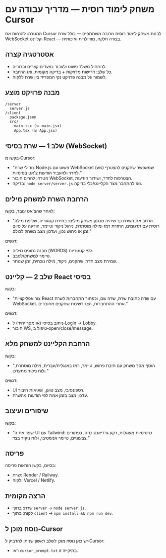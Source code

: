 # משחק לימוד רוסית — מדריך עבודה עם Cursor

המטרה: להנחות את Cursor לבנות משחק לימוד רוסית מרובה משתתפים — כולל שרת WebSocket וקליינט React — בצורה חלקה, מודולרית ואיכותית.

## אסטרטגיה קצרה
- להתחיל משלד פשוט ולעבוד בצעדים קצרים וברורים.
- כל שלב: דרישות מדויקות + בדיקה מקומית, ואז הרחבה.
- לשמור על מבנה פרויקט נקי המפריד בין שרת ללקוח.

## מבנה פרויקט מוצע
```
/server
  server.js
/client
  package.json
  src/
    main.tsx (או main.jsx)
    App.tsx (או App.jsx)
```

## שלב 1 — שרת בסיסי (WebSocket)
בקשו מ‑Cursor:
- "צור לי שרת Node.js פשוט עם WebSocket (ws) שמאפשר שחקנים להצטרף לחדר ולהעביר הודעות צ'אט בסיסיות."
- מטרה: להרים חיבור WebSocket, הצטרפות לחדר, ושידור הודעות.
- בדיקה: `node server/server.js` ואז להתחבר מצד הקליינט/כלי בדיקה.

## הרחבת השרת למשחק מילים
לאחר שהצ'אט עובד, בקשו:
- "הרחב את השרת כך שיהיה מנגנון משחק מילים: בחירת קטגוריה, שליפת מילה רוסית עם תרגומים, החזרת רמז ומילה מוסתרת, ניהול ניקוד וטיימר, הודעה על סיום זמן או ניחוש נכון, ועדכון מצב משחק לכולם."

דגשים:
- מבנה נתונים מילים (WORDS) לפי קטגוריות.
- טיימר למשחק/לסבב.
- שמירת מצב חדר: שחקנים, ניקוד, מילה נוכחית, זמן שנותר.

## שלב 2 — קליינט React בסיסי
בקשו:
- "צור אפליקציית React עם שדה כתובת שרת, שדה שם, וכפתור התחברות לשרת WebSocket. אחרי ההתחברות, הצג רשימת שחקנים מחוברים."

דגשים:
- ניתוב בסיסי (או מסך יחיד) ל‑Login → Lobby.
- חיבור WS, טיפול ב‑open/close/message.

## הרחבת הקליינט למשחק מלא
בקשו:
- "הוסף מסך משחק עם תיבת ניחוש, טיימר, רמז באנגלית/עברית, מילה מוסתרת, ולוח ניקוד מתעדכן."

דגשים:
- UI רספונסיבי, מצב טוען, ושגיאות חיבור.
- עדכון מצב בזמן אמת לפי הודעות מהשרת.

## שיפורים ועיצוב
בקשו:
- "שפר את ה‑UI עם Tailwind: כרטיסיות מעוגלות, רקע גרדיאנט כהה, כפתורים צבעוניים, טיימר אנימטיבי, ולוח ניקוד בצד."

## פריסה
בסיום, בקשו הוראות פריסה:
- שרת: Render / Railway.
- לקוח: Vercel / Netlify.

## הרצה מקומית
- שרת: בתוך `server` → `node server.js`.
- לקוח: בתוך `client` → `npm install && npm run dev`.

## נוסח מוכן ל‑Cursor
יש כאן נוסח מוכן לשלב ראשון שניתן להדביק ל‑Cursor:
- ראו `cursor_prompt.txt` בתיקייה זו.
